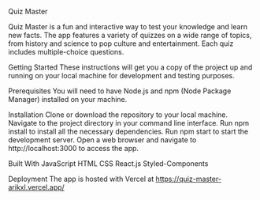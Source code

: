 Quiz Master

Quiz Master is a fun and interactive way to test your knowledge and learn new facts.
The app features a variety of quizzes on a wide range of topics, from history and science to pop culture and entertainment.
Each quiz includes multiple-choice questions.

Getting Started
These instructions will get you a copy of the project up and running on your local machine for development and testing purposes.

Prerequisites
You will need to have Node.js and npm (Node Package Manager) installed on your machine.

Installation
Clone or download the repository to your local machine.
Navigate to the project directory in your command line interface.
Run npm install to install all the necessary dependencies.
Run npm start to start the development server.
Open a web browser and navigate to http://localhost:3000 to access the app.

Built With
  JavaScript
  HTML
  CSS
  React.js
  Styled-Components

Deployment
The app is hosted with Vercel at https://quiz-master-arikxl.vercel.app/

